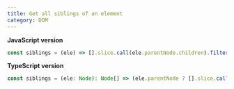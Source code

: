 ```yaml
---
title: Get all siblings of an element
category: DOM
---
```


**JavaScript version**

```js
const siblings = (ele) => [].slice.call(ele.parentNode.children).filter((child) => child !== ele);
```

**TypeScript version**

```js
const siblings = (ele: Node): Node[] => (ele.parentNode ? [].slice.call(ele.parentNode.children).filter((child) => child !== ele) : []);
```
